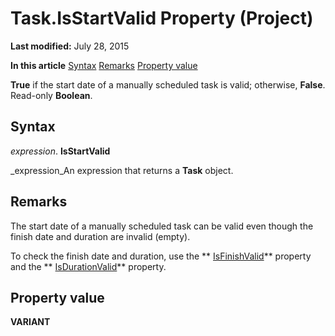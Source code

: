 
# Task.IsStartValid Property (Project)

 **Last modified:** July 28, 2015

 **In this article**
 [Syntax](#sectionSection0)
 [Remarks](#sectionSection1)
 [Property value](#sectionSection2)


 **True** if the start date of a manually scheduled task is valid; otherwise, **False**. Read-only  **Boolean**.


## Syntax
<a name="sectionSection0"> </a>

 _expression_. **IsStartValid**

 _expression_An expression that returns a  **Task** object.


## Remarks
<a name="sectionSection1"> </a>

The start date of a manually scheduled task can be valid even though the finish date and duration are invalid (empty).

To check the finish date and duration, use the  ** [IsFinishValid](13981c95-28fc-7b2f-d8b2-5b235bbe684e.md)** property and the ** [IsDurationValid](303c5cab-b83a-37b6-c1da-207e91c45a86.md)** property.


## Property value
<a name="sectionSection2"> </a>

 **VARIANT**

